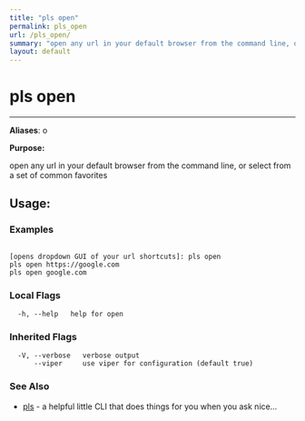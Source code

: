 ```yaml
---
title: "pls open"
permalink: pls_open
url: /pls_open/
summary: "open any url in your default browser from the command line, or select from a set of common favorites"
layout: default
---
```

# pls open 

---
**Aliases**: o

**Purpose:**

open any url in your default browser from the command line, or select from a set of common favorites

## Usage:

### Examples

```

[opens dropdown GUI of your url shortcuts]: pls open
pls open https://google.com
pls open google.com

```

### Local Flags

```
  -h, --help   help for open
```

### Inherited Flags

```
  -V, --verbose   verbose output
      --viper     use viper for configuration (default true)
```
### See Also

* [pls](/pls/)	 - a helpful little CLI that does things for you when you ask nice...
